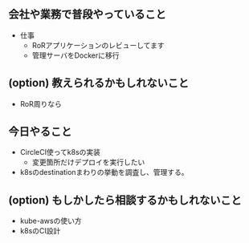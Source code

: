 ## 会社や業務で普段やっていること
- 仕事
    - RoRアプリケーションのレビューしてます
    - 管理サーバをDockerに移行
    
## (option) 教えられるかもしれないこと

- RoR周りなら

## 今日やること

- CircleCI使ってk8sの実装
  - 変更箇所だけデプロイを実行したい
- k8sのdestinationまわりの挙動を調査し、管理する。

## (option) もしかしたら相談するかもしれないこと

- kube-awsの使い方
- k8sのCI設計

